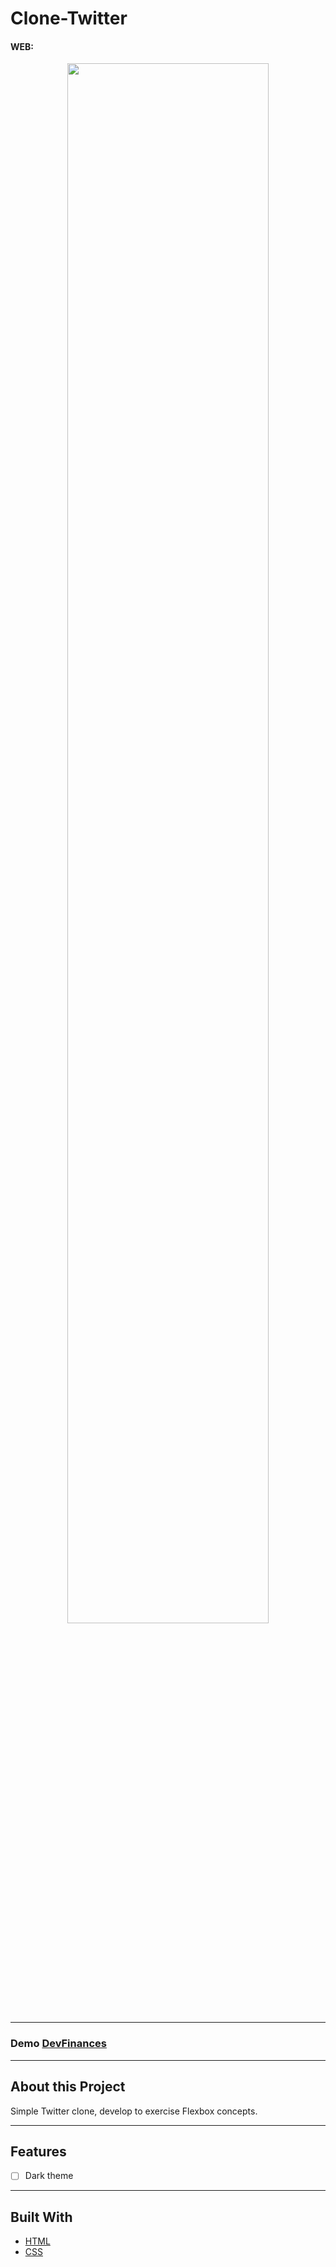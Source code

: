 # Clone-Twitter

<h4>WEB:</h4>
<p align="center"><img src="https://github.com/LuisRuediger/Clone-Twitter/blob/main/images/WEB%20Twitter%20Clone.gif" width="80%"/></p>

---

### Demo [DevFinances](https://luisruediger.github.io/Clone-Twitter/)

---

## About this Project

Simple Twitter clone, develop to exercise Flexbox concepts.

---

## Features

- [ ] Dark theme

---

## Built With

- [HTML](https://developer.mozilla.org/en-US/docs/Web/HTML)
- [CSS](https://developer.mozilla.org/en-US/docs/Web/CSS)
